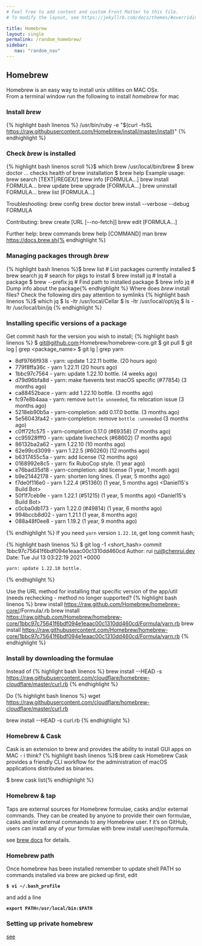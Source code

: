 ```yaml
---
# Feel free to add content and custom Front Matter to this file.
# To modify the layout, see https://jekyllrb.com/docs/themes/#overriding-theme-defaults

title: Homebrew
layout: single
permalink: /random_homebrew/
sidebar:
   nav: "random_nav"
---
```


## Homebrew

Homebrew is an easy way to install unix utilities on MAC OSx.  
From a terminal window run the following to install *homebrew* for mac
### Install *brew* 
   {% highlight bash linenos %} /usr/bin/ruby -e "$(curl -fsSL https://raw.githubusercontent.com/Homebrew/install/master/install)" {% endhighlight %}
### Check *brew* is installed
   {% highlight bash linenos scroll %}$ which brew
/usr/local/bin/brew
$ brew doctor
... checks health of brew installation 
$ brew help
Example usage:
  brew search [TEXT|/REGEX/]
  brew info [FORMULA...]
  brew install FORMULA...
  brew update
  brew upgrade [FORMULA...]
  brew uninstall FORMULA...
  brew list [FORMULA...]

Troubleshooting:
  brew config
  brew doctor
  brew install --verbose --debug FORMULA

Contributing:
  brew create [URL [--no-fetch]]
  brew edit [FORMULA...]

Further help:
  brew commands
  brew help [COMMAND]
  man brew
  https://docs.brew.sh{% endhighlight %}
### Managing packages through *brew*
{% highlight bash linenos %}$ brew list # List packages currently installed
$ brew search jq # search for pkgs to install
$ brew install jq # Install a package
$ brew --prefix jq # Find path to installed package
$ brew info jq # Dump info about the package{% endhighlight %}
Where does *brew* install files? Check the following dirs pay attention to symlinks
{% highlight bash linenos %}$ which jq
$ ls -ltr /usr/local/Cellar
$ ls -ltr /usr/local/opt/jq
$ ls -ltr /usr/local/bin/jq {% endhighlight %} 

### Installing specific versions of a package
Get commit hash for the version you wish to install;
{% highlight bash linenos %} 
$ git@github.com:Homebrew/homebrew-core.git
$ git pull
$ git log | grep <package_name>
$ git lg | grep yarn
* 8df9766f938 - yarn: update 1.22.11 bottle. (20 hours ago) <BrewTestBot>
* 779f8ffa36c - yarn 1.22.11 (20 hours ago) <Alexander Bayandin>
* 1bbc97c7564 - yarn: update 1.22.10 bottle. (4 weeks ago) <rui>
* d79d96bfa8d - yarn: make fsevents test macOS specific (#77854) (3 months ago) <Michka Popoff>
* ca88452bace - yarn: add 1.22.10 bottle. (3 months ago) <BrewTestBot>
* fc97e8b4aaa - yarn: remove `bottle unneeded`, fix relocation issue (3 months ago) <Amar1729>
* 5218eb90b5a - yarn-completion: add 0.17.0 bottle. (3 months ago) <BrewTestBot>
* 5e56043fa42 - yarn-completion: remove `bottle :unneeded` (3 months ago) <Amar1729>
* c0ff72fc575 - yarn-completion 0.17.0 (#69358) (7 months ago) <Seeker>
* cc95928fff0 - yarn: update livecheck (#68602) (7 months ago) <Sam Ford>
* 86132ba2a62 - yarn 1.22.10 (10 months ago) <Manu Chambon>
* 62e99cd3099 - yarn 1.22.5 (#60260) (12 months ago) <chenrui>
* b6317455c5a - yarn: add license (12 months ago) <Dustin Rodrigues>
* 0168992e8c5 - yarn: fix RuboCop style. (1 year ago) <Mike McQuaid>
* e76bad35d18 - yarn-completion: add license (1 year, 1 month ago) <William Ma>
* b9e21442178 - yarn: shorten long lines. (1 year, 5 months ago) <Mike McQuaid>
* f7de0f116e0 - yarn 1.22.4 (#51360) (1 year, 5 months ago) <Daniel15's Build Bot>
* 50f1f7ceb9e - yarn 1.22.1 (#51215) (1 year, 5 months ago) <Daniel15's Build Bot>
* c0cba0db173 - yarn 1.22.0 (#49814) (1 year, 6 months ago) <Andrew Federico Turner>
* 994bccb8d02 - yarn 1.21.1 (1 year, 8 months ago) <Rui Chen>
* 088a48f0ee8 - yarn 1.19.2 (1 year, 9 months ago) <Rui Chen>

{% endhighlight %}
If you need `yarn` version `1.22.10`, get long commit hash;

{% highlight bash linenos %}
$ git log -1 <short_hash>
commit 1bbc97c75641f6bdf094e1eaac00c1310dd460cd
Author: rui <rui@chenrui.dev>
Date:   Tue Jul 13 03:22:19 2021 +0000

    yarn: update 1.22.10 bottle.

{% endhighlight %}

Use the URL method for installing that specific version of the app/util
(needs rechecking - method no longer supported?
{% highlight bash linenos %}
brew install https://raw.github.com/Homebrew/homebrew-core/<COMMIT>/Formula/<FORMULA>.rb
brew install https://raw.github.com/Homebrew/homebrew-core/1bbc97c75641f6bdf094e1eaac00c1310dd460cd/Formula/yarn.rb
brew install https://raw.githubusercontent.com/Homebrew/homebrew-core/1bbc97c75641f6bdf094e1eaac00c1310dd460cd/Formula/yarn.rb
{% endhighlight %}

### Install by downloading the formulae

Instead of
{% highlight bash linenos %}
brew install --HEAD -s https://raw.githubusercontent.com/cloudflare/homebrew-cloudflare/master/curl.rb
{% endhighlight %}

Do
{% highlight bash linenos %}
wget https://raw.githubusercontent.com/cloudflare/homebrew-cloudflare/master/curl.rb

brew install --HEAD -s curl.rb
{% endhighlight %}


### Homebrew & Cask
Cask is an extension to brew and provides the ability to install GUI apps on MAC - i think?
{% highlight bash linenos %}$ brew cask
Homebrew Cask provides a friendly CLI workflow for the administration
of macOS applications distributed as binaries.

$ brew cask list{% endhighlight %}
### Homebrew & tap
Taps are external sources for Homebrew formulae, casks and/or external commands. They can be created by anyone to provide their own formulae, casks and/or external commands to any Homebrew user.  f it’s on GitHub, users can install any of your formulae with brew install user/repo/formula.

see [brew docs](https://docs.brew.sh/How-to-Create-and-Maintain-a-Tap) for details.

### Homebrew path 
Once homebrew has been installed remember to update shell PATH so commands installed via brew are picked up first, edit  

**```$ vi ~/.bash_profile```**  

and add a line   

**```export PATH=/usr/local/bin:$PATH```**

### Setting up private homebrew
[see](https://medium.com/prodopsio/creating-homebrew-taps-for-private-internal-tools-c41363d58ab0)
